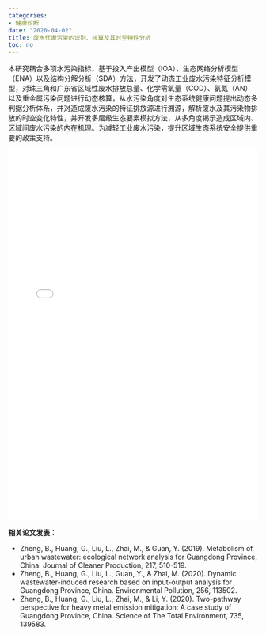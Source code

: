 ```yaml
---
categories:
- 健康诊断
date: "2020-04-02"
title: 废水代谢污染的识别、核算及其时空特性分析
toc: no
---
```


本研究耦合多项水污染指标，基于投入产出模型（IOA）、生态网络分析模型（ENA）以及结构分解分析（SDA）方法，开发了动态工业废水污染特征分析模型，对珠三角和广东省区域性废水排放总量、化学需氧量（COD）、氨氮（AN）以及重金属污染问题进行动态核算，从水污染角度对生态系统健康问题提出动态多判据分析体系，并对造成废水污染的特征排放源进行溯源，解析废水及其污染物排放的时空变化特性，并开发多层级生态要素模拟方法，从多角度揭示造成区域内、区域间废水污染的内在机理。为减轻工业废水污染，提升区域生态系统安全提供重要的政策支持。

<embed src="/post/diagnose/2.2.5废水代谢污染的识别、核算及其时空特性分析.pdf#toolbar=0" type="application/pdf" width="100%" height=750>

**相关论文发表**：

- Zheng, B., Huang, G., Liu, L., Zhai, M., & Guan, Y. (2019). Metabolism of urban wastewater: ecological network analysis for Guangdong Province, China. Journal of Cleaner Production, 217, 510-519.
- Zheng, B., Huang, G., Liu, L., Guan, Y., & Zhai, M. (2020). Dynamic wastewater-induced research based on input-output analysis for Guangdong Province, China. Environmental Pollution, 256, 113502.
- Zheng, B., Huang, G., Liu, L., Zhai, M., & Li, Y. (2020). Two-pathway perspective for heavy metal emission mitigation: A case study of Guangdong Province, China. Science of The Total Environment, 735, 139583.

